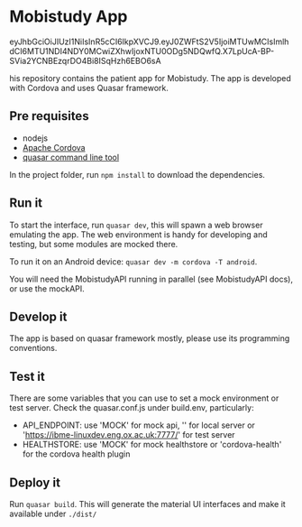 # Mobistudy App

eyJhbGciOiJIUzI1NiIsInR5cCI6IkpXVCJ9.eyJ0ZWFtS2V5IjoiMTUwMCIsImlhdCI6MTU1NDI4NDY0MCwiZXhwIjoxNTU0ODg5NDQwfQ.X7LpUcA-BP-SVia2YCNBEzqrDO4Bi8ISqHzh6EBO6sA

his repository contains the patient app for Mobistudy.
The app is developed with Cordova and uses Quasar framework.

## Pre requisites

- nodejs
- [Apache Cordova](https://cordova.apache.org/)
- [quasar command line tool](https://quasar-framework.org/guide/quasar-cli.html)

In the project folder, run `npm install` to download the dependencies.

## Run it

To start the interface, run `quasar dev`, this will spawn a web browser emulating the app.
The web environment is handy for developing and testing, but some modules are mocked there.

To run it on an Android device: `quasar dev -m cordova -T android`.

You will need the MobistudyAPI running in parallel (see MobistudyAPI docs), or use the mockAPI.


## Develop it

The app is based on quasar framework mostly, please use its programming conventions.

## Test it

There are some variables that you can use to set a mock environment or test server.
Check the quasar.conf.js under build.env, particularly:

- API_ENDPOINT: use 'MOCK' for mock api, '' for local server or 'https://ibme-linuxdev.eng.ox.ac.uk:7777/' for test server
- HEALTHSTORE: use 'MOCK' for mock healthstore or 'cordova-health' for the cordova health plugin


## Deploy it

Run `quasar build`.
This will generate the material UI interfaces and make it available under `./dist/`
